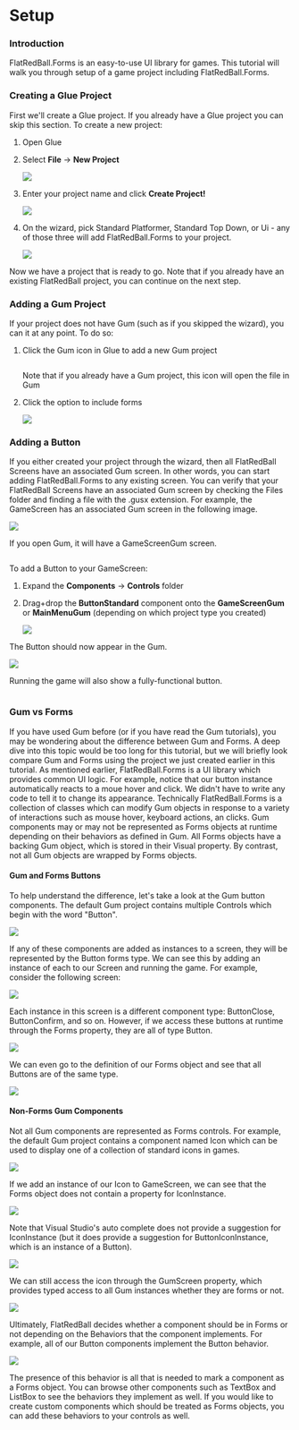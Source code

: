 # Setup

### Introduction

FlatRedBall.Forms is an easy-to-use UI library for games. This tutorial will walk you through setup of a game project including FlatRedBall.Forms.

### Creating a Glue Project

First we'll create a Glue project. If you already have a Glue project you can skip this section. To create a new project:

1. Open Glue
2.  Select **File** -> **New Project**

    ![](../../../media/2023-03-img_6426482be48bd.png)
3.  Enter your project name and click **Create Project!**

    ![](../../../media/2023-03-img_64264855799bc.png)
4.  On the wizard, pick Standard Platformer, Standard Top Down, or Ui - any of those three will add FlatRedBall.Forms to your project.

    ![](../../../media/2023-03-img_6426489f8f6a0.png)

Now we have a project that is ready to go. Note that if you already have an existing FlatRedBall project, you can continue on the next step.

### Adding a Gum Project

If your project does not have Gum (such as if you skipped the wizard), you can it at any point. To do so:

1.  Click the Gum icon in Glue to add a new Gum project

    <figure><img src="../../../media/2023-03-img_6426496266e6b.png" alt=""><figcaption></figcaption></figure>

    Note that if you already have a Gum project, this icon will open the file in Gum
2.  Click the option to include forms

    ![](../../../media/2023-03-img_6426498fd5846.png)

### Adding a Button

If you either created your project through the wizard, then all FlatRedBall Screens have an associated Gum screen. In other words, you can start adding FlatRedBall.Forms to any existing screen. You can verify that your FlatRedBall Screens have an associated Gum screen by checking the Files folder and finding a file with the .gusx extension. For example, the GameScreen has an associated Gum screen in the following image.

![](../../../media/2023-03-img_64264a7009ae3.png)

If you open Gum, it will have a GameScreenGum screen.&#x20;

<figure><img src="../../../media/2018-03-img_5aadbd276a91c.png" alt=""><figcaption></figcaption></figure>

To add a Button to your GameScreen:

1. Expand the **Components** -> **Controls** folder
2.  Drag+drop the **ButtonStandard** component onto the **GameScreenGum** or **MainMenuGum** (depending on which project type you created)

    ![](../../../media/2023-08-img_64d80cd2ef344.png)

The Button should now appear in the Gum.

![](../../../media/2023-08-img_64d80cf03468c.png)

Running the game will also show a fully-functional button.&#x20;

<figure><img src="../../../media/2017-11-12_16-52-55.gif" alt=""><figcaption></figcaption></figure>

### Gum vs Forms

If you have used Gum before (or if you have read the Gum tutorials), you may be wondering about the difference between Gum and Forms. A deep dive into this topic would be too long for this tutorial, but we will briefly look compare Gum and Forms using the project we just created earlier in this tutorial. As mentioned earlier, FlatRedBall.Forms is a UI library which provides common UI logic. For example, notice that our button instance automatically reacts to a moue hover and click. We didn't have to write any code to tell it to change its appearance. Technically FlatRedBall.Forms is a collection of classes which can modify Gum objects in response to a variety of interactions such as mouse hover, keyboard actions, an clicks. Gum components may or may not be represented as Forms objects at runtime depending on their behaviors as defined in Gum. All Forms objects have a backing Gum object, which is stored in their Visual property. By contrast, not all Gum objects are wrapped by Forms objects.

#### Gum and Forms Buttons

To help understand the difference, let's take a look at the Gum button components. The default Gum project contains multiple Controls which begin with the word "Button".

![](../../../media/2023-08-img_64d8d16c133d1.png)

If any of these components are added as instances to a screen, they will be represented by the Button forms type. We can see this by adding an instance of each to our Screen and running the game. For example, consider the following screen:

![](../../../media/2023-08-img_64d8d1f013852.png)

Each instance in this screen is a different component type: ButtonClose, ButtonConfirm, and so on. However, if we access these buttons at runtime through the Forms property, they are all of type Button.

![](../../../media/2023-08-img_64d8d3074255c.png)

We can even go to the definition of our Forms object and see that all Buttons are of the same type.

![](../../../media/2023-08-img_64d8d33d39c49.png)

#### Non-Forms Gum Components

Not all Gum components are represented as Forms controls. For example, the default Gum project contains a component named Icon which can be used to display one of a collection of standard icons in games.

![](../../../media/2023-08-img_64d8d45f87ad0.png)

If we add an instance of our Icon to GameScreen, we can see that the Forms object does not contain a property for IconInstance.

![](../../../media/2023-08-img_64d8d49d888ee.png)

Note that Visual Studio's auto complete does not provide a suggestion for IconInstance (but it does provide a suggestion for ButtonIconInstance, which is an instance of a Button).

![](../../../media/2023-08-img_64d8d4cee60a6.png)

We can still access the icon through the GumScreen property, which provides typed access to all Gum instances whether they are forms or not.

![](../../../media/2023-08-img_64d8d4f817666.png)

Ultimately, FlatRedBall decides whether a component should be in Forms or not depending on the Behaviors that the component implements. For example, all of our Button components implement the Button behavior.

![](../../../media/2023-08-img_64d8d5b3d8fff.png)

The presence of this behavior is all that is needed to mark a component as a Forms object. You can browse other components such as TextBox and ListBox to see the behaviors they implement as well. If you would like to create custom components which should be treated as Forms objects, you can add these behaviors to your controls as well.
